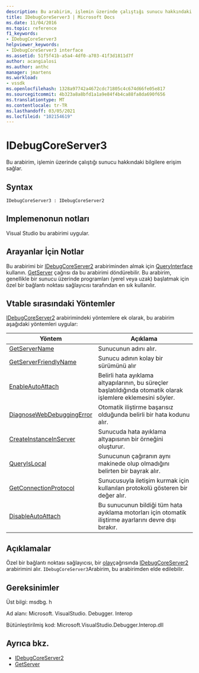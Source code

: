 ```yaml
---
description: Bu arabirim, işlemin üzerinde çalıştığı sunucu hakkındaki bilgilere erişim sağlar.
title: IDebugCoreServer3 | Microsoft Docs
ms.date: 11/04/2016
ms.topic: reference
f1_keywords:
- IDebugCoreServer3
helpviewer_keywords:
- IDebugCoreServer3 interface
ms.assetid: 51f5f41b-a5a4-4df0-a703-41f3d1811d7f
author: acangialosi
ms.author: anthc
manager: jmartens
ms.workload:
- vssdk
ms.openlocfilehash: 1328a97742a4672cdc71805c4c674d66fe05e817
ms.sourcegitcommit: 4b323a8a8bfd1a1a9e84f4b4ca88fa8da690f656
ms.translationtype: MT
ms.contentlocale: tr-TR
ms.lasthandoff: 03/05/2021
ms.locfileid: "102154619"
---
```

# <a name="idebugcoreserver3"></a>IDebugCoreServer3
Bu arabirim, işlemin üzerinde çalıştığı sunucu hakkındaki bilgilere erişim sağlar.

## <a name="syntax"></a>Syntax

```
IDebugCoreServer3 : IDebugCoreServer2
```

## <a name="notes-for-implementers"></a>Implemenonun notları
 Visual Studio bu arabirimi uygular.

## <a name="notes-for-callers"></a>Arayanlar İçin Notlar
 Bu arabirimi bir [IDebugCoreServer2](../../../extensibility/debugger/reference/idebugcoreserver2.md) arabiriminden almak için [QueryInterface](/cpp/atl/queryinterface) kullanın. [GetServer](../../../extensibility/debugger/reference/idebugdefaultport2-getserver.md) çağrısı da bu arabirimi döndürebilir. Bu arabirim, genellikle bir sunucu üzerinde programları (yerel veya uzak) başlatmak için özel bir bağlantı noktası sağlayıcısı tarafından en sık kullanılır.

## <a name="methods-in-vtable-order"></a>Vtable sırasındaki Yöntemler
 [IDebugCoreServer2](../../../extensibility/debugger/reference/idebugcoreserver2.md) arabirimindeki yöntemlere ek olarak, bu arabirim aşağıdaki yöntemleri uygular:

|Yöntem|Açıklama|
|------------|-----------------|
|[GetServerName](../../../extensibility/debugger/reference/idebugcoreserver3-getservername.md)|Sunucunun adını alır.|
|[GetServerFriendlyName](../../../extensibility/debugger/reference/idebugcoreserver3-getserverfriendlyname.md)|Sunucu adının kolay bir sürümünü alır|
|[EnableAutoAttach](../../../extensibility/debugger/reference/idebugcoreserver3-enableautoattach.md)|Belirli hata ayıklama altyapılarının, bu süreçler başlatıldığında otomatik olarak işlemlere eklemesini söyler.|
|[DiagnoseWebDebuggingError](../../../extensibility/debugger/reference/idebugcoreserver3-diagnosewebdebuggingerror.md)|Otomatik iliştirme başarısız olduğunda belirli bir hata kodunu alır.|
|[CreateInstanceInServer](../../../extensibility/debugger/reference/idebugcoreserver3-createinstanceinserver.md)|Sunucuda hata ayıklama altyapısının bir örneğini oluşturur.|
|[QueryIsLocal](../../../extensibility/debugger/reference/idebugcoreserver3-queryislocal.md)|Sunucunun çağıranın aynı makinede olup olmadığını belirten bir bayrak alır.|
|[GetConnectionProtocol](../../../extensibility/debugger/reference/idebugcoreserver3-getconnectionprotocol.md)|Sunucusuyla iletişim kurmak için kullanılan protokolü gösteren bir değer alır.|
|[DisableAutoAttach](../../../extensibility/debugger/reference/idebugcoreserver3-disableautoattach.md)|Bu sunucunun bildiği tüm hata ayıklama motorları için otomatik iliştirme ayarlarını devre dışı bırakır.|

## <a name="remarks"></a>Açıklamalar
 Özel bir bağlantı noktası sağlayıcısı, bir [olay](../../../extensibility/debugger/reference/idebugportevents2-event.md)çağrısında [IDebugCoreServer2](../../../extensibility/debugger/reference/idebugcoreserver2.md) arabirimini alır. `IDebugCoreServer3`Arabirim, bu arabirimden elde edilebilir.

## <a name="requirements"></a>Gereksinimler
 Üst bilgi: msdbg. h

 Ad alanı: Microsoft. VisualStudio. Debugger. Interop

 Bütünleştirilmiş kod: Microsoft.VisualStudio.Debugger.Interop.dll

## <a name="see-also"></a>Ayrıca bkz.
- [IDebugCoreServer2](../../../extensibility/debugger/reference/idebugcoreserver2.md)
- [GetServer](../../../extensibility/debugger/reference/idebugdefaultport2-getserver.md)

